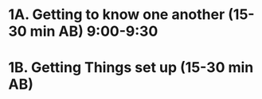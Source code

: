 # 1A. Getting to know one another (15-30 min AB) 9:00-9:30
# 1B. Getting Things set up (15-30 min AB)

